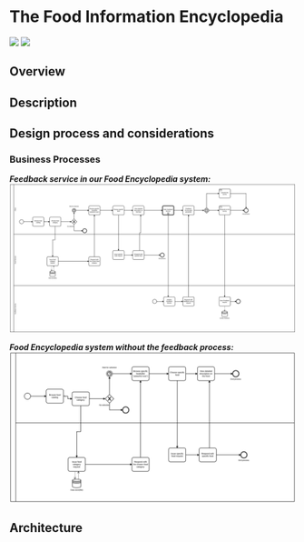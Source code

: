# The Food Information Encyclopedia

![](https://github.com/Hallur20/SystemIntegrationMiniProject3/workflows/Food%20API/badge.svg)
![](https://github.com/Hallur20/SystemIntegrationMiniProject3/workflows/Feedback%20API/badge.svg)

## Overview

## Description

## Design process and considerations
### Business Processes 
**_Feedback service in our Food Encyclopedia system:_**
![](FoodFeedback.svg)

**_Food Encyclopedia system without the feedback process:_**
![](FoodEncyclopedia.svg)

## Architecture 
